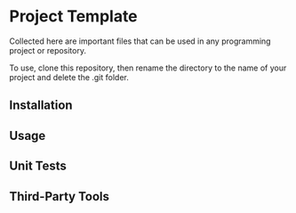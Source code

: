 # Project Template

Collected here are important files that can be used in any programming project or repository.

To use, clone this repository, then rename the directory to the name of your project and delete the
.git folder.

## Installation

## Usage

## Unit Tests

## Third-Party Tools

